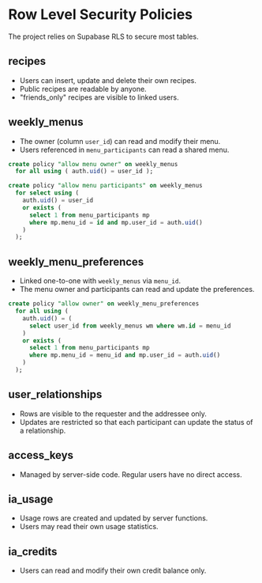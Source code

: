 # Row Level Security Policies

The project relies on Supabase RLS to secure most tables.

## recipes
- Users can insert, update and delete their own recipes.
- Public recipes are readable by anyone.
- "friends_only" recipes are visible to linked users.

## weekly_menus
- The owner (column `user_id`) can read and modify their menu.
- Users referenced in `menu_participants` can read a shared menu.

```sql
create policy "allow menu owner" on weekly_menus
  for all using ( auth.uid() = user_id );

create policy "allow menu participants" on weekly_menus
  for select using (
    auth.uid() = user_id
    or exists (
      select 1 from menu_participants mp
      where mp.menu_id = id and mp.user_id = auth.uid()
    )
  );
```

## weekly_menu_preferences
- Linked one-to-one with `weekly_menus` via `menu_id`.
- The menu owner and participants can read and update the preferences.

```sql
create policy "allow owner" on weekly_menu_preferences
  for all using (
    auth.uid() = (
      select user_id from weekly_menus wm where wm.id = menu_id
    )
    or exists (
      select 1 from menu_participants mp
      where mp.menu_id = menu_id and mp.user_id = auth.uid()
    )
  );
```

## user_relationships
- Rows are visible to the requester and the addressee only.
- Updates are restricted so that each participant can update the status of a relationship.

## access_keys
- Managed by server-side code. Regular users have no direct access.

## ia_usage
- Usage rows are created and updated by server functions.
- Users may read their own usage statistics.

## ia_credits
- Users can read and modify their own credit balance only.
